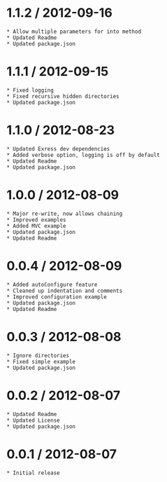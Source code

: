 1.1.2 / 2012-09-16
==================

	* Allow multiple parameters for into method
	* Updated Readme
	* Updated package.json

1.1.1 / 2012-09-15
==================

	* Fixed logging
	* Fixed recursive hidden directories
	* Updated package.json

1.1.0 / 2012-08-23
==================

	* Updated Exress dev dependencies
	* Added verbose option, logging is off by default
	* Updated Readme
	* Updated package.json

1.0.0 / 2012-08-09
==================

	* Major re-write, now allows chaining
	* Improved examples
	* Added MVC example
	* Updated package.json
	* Updated Readme

0.0.4 / 2012-08-09
==================

	* Added autoConfigure feature
	* Cleaned up indentation and comments
	* Improved configuration example
	* Updated package.json
	* Updated Readme

0.0.3 / 2012-08-08
==================

	* Ignore directories
	* Fixed simple example
	* Updated package.json

0.0.2 / 2012-08-07
==================

	* Updated Readme
	* Updated License
	* Updated package.json

0.0.1 / 2012-08-07
==================

	* Initial release
